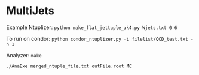 # MultiJets

Example Ntuplizer:
`python make_flat_jettuple_ak4.py Wjets.txt 0 6`

To run on condor:
`python condor_ntuplizer.py -i filelist/QCD_test.txt -n 1`

Analyzer:
`make`

`./AnaExe merged_ntuple_file.txt outFile.root MC`